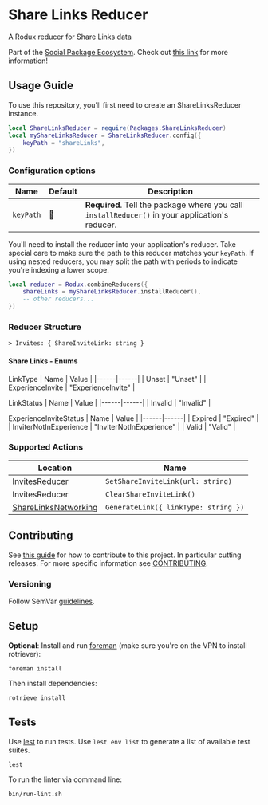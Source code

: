 # Share Links Reducer
A Rodux reducer for Share Links data

Part of the [Social Package Ecosystem](https://confluence.rbx.com/pages/viewpage.action?pageId=244706438). Check out [this link](https://confluence.rbx.com/pages/viewpage.action?pageId=244706438) for more information!

## Usage Guide
To use this repository, you'll first need to create an ShareLinksReducer instance.
```lua
local ShareLinksReducer = require(Packages.ShareLinksReducer)
local myShareLinksReducer = ShareLinksReducer.config({
	keyPath = "shareLinks",
})
```
### Configuration options
| Name      | Default | Description                                                                                     |
|-----------|---------|-------------------------------------------------------------------------------------------------|
| `keyPath` | 🚫      | **Required**. Tell the package where you call `installReducer()` in your application's reducer. |

You'll need to install the reducer into your application's reducer. Take special care to make sure the path to this reducer matches your `keyPath`. If using nested reducers, you may split the path with periods to indicate you're indexing a lower scope.

```lua
local reducer = Rodux.combineReducers({
	shareLinks = myShareLinksReducer.installReducer(),
	-- other reducers...
})
```

### Reducer Structure
```
> Invites: { ShareInviteLink: string }
```

#### Share Links - Enums

LinkType
| Name | Value |
|------|------|
| Unset | "Unset" |
| ExperienceInvite | "ExperienceInvite" |

LinkStatus
| Name | Value |
|------|------|
| Invalid | "Invalid" |

ExperienceInviteStatus
| Name | Value |
|------|------|
| Expired | "Expired" |
| InviterNotInExperience | "InviterNotInExperience" |
| Valid | "Valid" |

### Supported Actions
| Location                                                                            | Name                                             |
|-------------------------------------------------------------------------------------|--------------------------------------------------|
| InvitesReducer                                                                      | `SetShareInviteLink(url: string)`                |
| InvitesReducer                                                                      | `ClearShareInviteLink()`                         |
| [ShareLinksNetworking](https://github.com/Roblox/networking-sharelinks#implemented-endpoints) | `GenerateLink({ linkType: string })` |


## Contributing

See [this guide](https://confluence.rbx.com/display/SOCIAL/Working+With+Social+Packages) for how to contribute to this project. In particular cutting releases. For more specific information see [CONTRIBUTING](CONTRIBUTING.md).

### Versioning
Follow SemVar [guidelines](https://semver.org/).

## Setup
**Optional**: Install and run [foreman](https://github.com/roblox/foreman) (make sure you're on the VPN to install rotriever):
```
foreman install
```

Then install dependencies:
```
rotrieve install
```

## Tests
Use [lest](http://www.github.com/roblox/lest) to run tests. Use `lest env list` to generate a list of available test suites.

```bash
lest
```


To run the linter via command line:
```
bin/run-lint.sh
```
